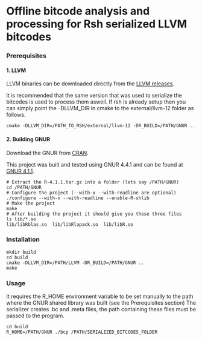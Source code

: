 # Offline bitcode analysis and processing for Rsh serialized LLVM bitcodes

### Prerequisites

#### 1. LLVM

LLVM binaries can be downloaded directly from the [LLVM releases](https://github.com/llvm/llvm-project/releases).

It is recommended that the same version that was used to serialize the bitcodes is used to process them aswell. If rsh is already setup then you can simply point the -DLLVM_DIR in cmake to the external/llvm-12 folder as follows.

```console
cmake -DLLVM_DIR=/PATH_TO_RSH/external/llvm-12 -DR_BUILD=/PATH/GNUR ..
```

#### 2. Building GNUR

Download the GNUR from [CRAN](https://cran.r-project.org/).

This project was built and tested using GNUR 4.4.1 and can be found at [GNUR 4.1.1](https://cran.r-project.org/src/base/R-4/R-4.1.1.tar.gz).
```console
# Extract the R-4.1.1.tar.gz into a folder (lets say /PATH/GNUR)
cd /PATH/GNUR
# Configure the project (--with-x --with-readline are optional)
./configure --with-x --with-readline --enable-R-shlib
# Make the project
make
# After building the project it should give you these three files
ls lib/*.so
lib/libRblas.so  lib/libRlapack.so  lib/libR.so
```

### Installation
```
mkdir build
cd build
cmake -DLLVM_DIR=/PATH/LLVM -DR_BUILD=/PATH/GNUR ..
make
```

### Usage
It requires the R_HOME environment variable to be set manually to the path where the GNUR shared library was built (see the Prerequisites section)
The serializer creates .bc and .meta files, the path containing these files must be passed to the program.
```
cd build
R_HOME=/PATH/GNUR ./bcp /PATH/SERIALIZED_BITCODES_FOLDER
```
